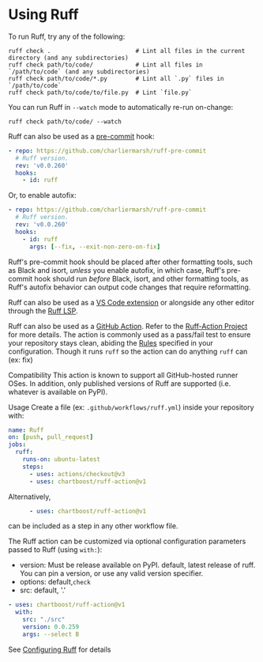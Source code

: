 # Using Ruff

To run Ruff, try any of the following:

```shell
ruff check .                        # Lint all files in the current directory (and any subdirectories)
ruff check path/to/code/            # Lint all files in `/path/to/code` (and any subdirectories)
ruff check path/to/code/*.py        # Lint all `.py` files in `/path/to/code`
ruff check path/to/code/to/file.py  # Lint `file.py`
```

You can run Ruff in `--watch` mode to automatically re-run on-change:

```shell
ruff check path/to/code/ --watch
```

Ruff can also be used as a [pre-commit](https://pre-commit.com) hook:

```yaml
- repo: https://github.com/charliermarsh/ruff-pre-commit
  # Ruff version.
  rev: 'v0.0.260'
  hooks:
    - id: ruff
```

Or, to enable autofix:

```yaml
- repo: https://github.com/charliermarsh/ruff-pre-commit
  # Ruff version.
  rev: 'v0.0.260'
  hooks:
    - id: ruff
      args: [--fix, --exit-non-zero-on-fix]
```

Ruff's pre-commit hook should be placed after other formatting tools, such as Black and isort,
_unless_ you enable autofix, in which case, Ruff's pre-commit hook should run _before_ Black, isort,
and other formatting tools, as Ruff's autofix behavior can output code changes that require
reformatting.

Ruff can also be used as a [VS Code extension](https://github.com/charliermarsh/ruff-vscode) or
alongside any other editor through the [Ruff LSP](https://github.com/charliermarsh/ruff-lsp).

Ruff can also be used as a [GitHub Action](https://github.com/features/actions).  Refer to the [Ruff-Action Project](https://github.com/chartboost/ruff-action) for more details.  The action is commonly used as a pass/fail test to ensure your repository stays clean, abiding the [Rules](https://beta.ruff.rs/docs/rules/) specified in your configuration.  Though it runs `ruff` so the action can do anything `ruff` can (ex: fix)

Compatibility
This action is known to support all GitHub-hosted runner OSes. In addition, only published versions of Ruff are supported (i.e. whatever is available on PyPI).

Usage
Create a file (ex: `.github/workflows/ruff.yml`) inside your repository with:

```yaml
name: Ruff
on: [push, pull_request]
jobs:
  ruff:
    runs-on: ubuntu-latest
    steps:
      - uses: actions/checkout@v3
      - uses: chartboost/ruff-action@v1
```

Alternatively,

```yaml
      - uses: chartboost/ruff-action@v1
```

can be included as a step in any other workflow file.

The Ruff action can be customized via optional configuration parameters passed to Ruff (using `with:`):

- version: Must be release available on PyPI. default, latest release of ruff. You can pin a version, or use any valid version specifier.
- options: default,`check`
- src: default, '.'

```yaml
- uses: chartboost/ruff-action@v1
  with:
    src: "./src" 
    version: 0.0.259
    args: --select B
```

See [Configuring Ruff](https://github.com/charliermarsh/ruff/blob/main/docs/configuration.md) for details
